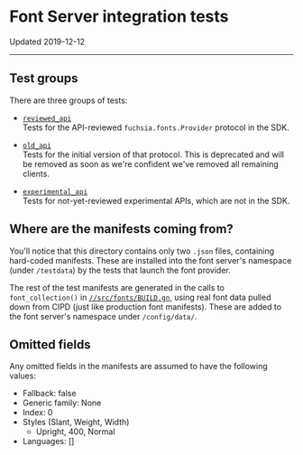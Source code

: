 # Font Server integration tests

Updated 2019-12-12

---

## Test groups

There are three groups of tests:
* [`reviewed_api`](reviewed_api)\
  Tests for the API-reviewed `fuchsia.fonts.Provider` protocol in the SDK.

* [`old_api`](old_api.rs)\
  Tests for the initial version of that protocol. This is deprecated and will be
  removed as soon as we're confident we've removed all remaining clients.

* [`experimental_api`](experimental_api)\
  Tests for not-yet-reviewed experimental APIs, which are not in the SDK.

## Where are the manifests coming from?

You'll notice that this directory contains only two `.json` files, containing
hard-coded manifests. These are installed into the font server's namespace
(under `/testdata`) by the tests that launch the font provider.

The rest of the test manifests are generated in the calls to `font_collection()`
in [`//src/fonts/BUILD.gn`](../BUILD.gn), using real font data pulled down from
CIPD (just like production font manifests). These are added to the font server's
namespace under `/config/data/`.

## Omitted fields
Any omitted fields in the manifests are assumed to have the following values:

- Fallback: false
- Generic family: None
- Index: 0
- Styles (Slant, Weight, Width)
    - Upright, 400, Normal
- Languages: []